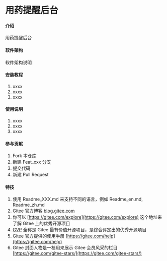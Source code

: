 # 用药提醒后台

#### 介绍
用药提醒后台

#### 软件架构
软件架构说明


#### 安装教程

1.  xxxx
2.  xxxx
3.  xxxx

#### 使用说明

1.  xxxx
2.  xxxx
3.  xxxx

#### 参与贡献

1.  Fork 本仓库
2.  新建 Feat_xxx 分支
3.  提交代码
4.  新建 Pull Request


#### 特技

1.  使用 Readme\_XXX.md 来支持不同的语言，例如 Readme\_en.md, Readme\_zh.md
2.  Gitee 官方博客 [blog.gitee.com](https://blog.gitee.com)
3.  你可以 [https://gitee.com/explore](https://gitee.com/explore) 这个地址来了解 Gitee 上的优秀开源项目
4.  [GVP](https://gitee.com/gvp) 全称是 Gitee 最有价值开源项目，是综合评定出的优秀开源项目
5.  Gitee 官方提供的使用手册 [https://gitee.com/help](https://gitee.com/help)
6.  Gitee 封面人物是一档用来展示 Gitee 会员风采的栏目 [https://gitee.com/gitee-stars/](https://gitee.com/gitee-stars/)
